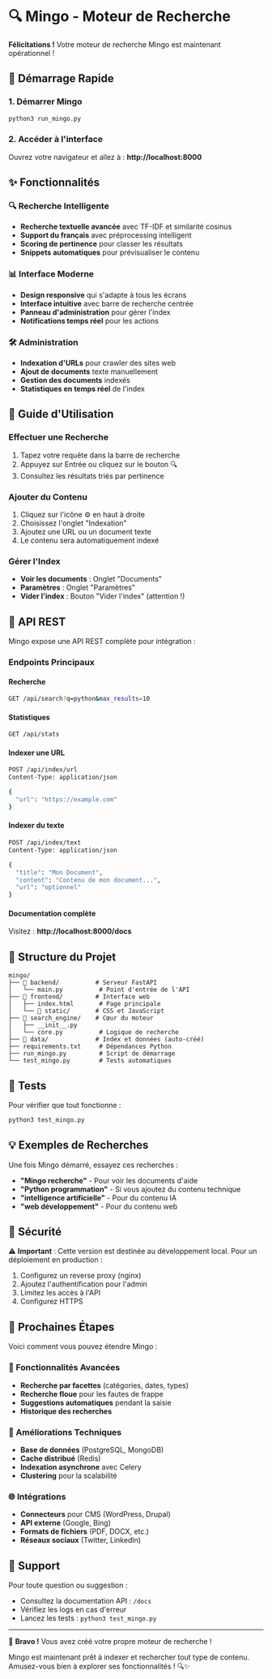 # 🔍 Mingo - Moteur de Recherche

**Félicitations !** Votre moteur de recherche Mingo est maintenant opérationnel !

## 🚀 Démarrage Rapide

### 1. Démarrer Mingo
```bash
python3 run_mingo.py
```

### 2. Accéder à l'interface
Ouvrez votre navigateur et allez à : **http://localhost:8000**

## ✨ Fonctionnalités

### 🔍 Recherche Intelligente
- **Recherche textuelle avancée** avec TF-IDF et similarité cosinus
- **Support du français** avec préprocessing intelligent
- **Scoring de pertinence** pour classer les résultats
- **Snippets automatiques** pour prévisualiser le contenu

### 📊 Interface Moderne
- **Design responsive** qui s'adapte à tous les écrans
- **Interface intuitive** avec barre de recherche centrée
- **Panneau d'administration** pour gérer l'index
- **Notifications temps réel** pour les actions

### 🛠️ Administration
- **Indexation d'URLs** pour crawler des sites web
- **Ajout de documents** texte manuellement
- **Gestion des documents** indexés
- **Statistiques en temps réel** de l'index

## 📖 Guide d'Utilisation

### Effectuer une Recherche
1. Tapez votre requête dans la barre de recherche
2. Appuyez sur Entrée ou cliquez sur le bouton 🔍
3. Consultez les résultats triés par pertinence

### Ajouter du Contenu
1. Cliquez sur l'icône ⚙️ en haut à droite
2. Choisissez l'onglet "Indexation"
3. Ajoutez une URL ou un document texte
4. Le contenu sera automatiquement indexé

### Gérer l'Index
- **Voir les documents** : Onglet "Documents"
- **Paramètres** : Onglet "Paramètres"
- **Vider l'index** : Bouton "Vider l'index" (attention !)

## 🔧 API REST

Mingo expose une API REST complète pour intégration :

### Endpoints Principaux

#### Recherche
```bash
GET /api/search?q=python&max_results=10
```

#### Statistiques
```bash
GET /api/stats
```

#### Indexer une URL
```bash
POST /api/index/url
Content-Type: application/json

{
  "url": "https://example.com"
}
```

#### Indexer du texte
```bash
POST /api/index/text
Content-Type: application/json

{
  "title": "Mon Document",
  "content": "Contenu de mon document...",
  "url": "optionnel"
}
```

#### Documentation complète
Visitez : **http://localhost:8000/docs**

## 📂 Structure du Projet

```
mingo/
├── 📁 backend/          # Serveur FastAPI
│   └── main.py          # Point d'entrée de l'API
├── 📁 frontend/         # Interface web
│   ├── index.html       # Page principale
│   └── 📁 static/       # CSS et JavaScript
├── 📁 search_engine/    # Cœur du moteur
│   ├── __init__.py
│   └── core.py          # Logique de recherche
├── 📁 data/             # Index et données (auto-créé)
├── requirements.txt     # Dépendances Python
├── run_mingo.py         # Script de démarrage
└── test_mingo.py        # Tests automatiques
```

## 🧪 Tests

Pour vérifier que tout fonctionne :
```bash
python3 test_mingo.py
```

## 💡 Exemples de Recherches

Une fois Mingo démarré, essayez ces recherches :

- **"Mingo recherche"** - Pour voir les documents d'aide
- **"Python programmation"** - Si vous ajoutez du contenu technique
- **"intelligence artificielle"** - Pour du contenu IA
- **"web développement"** - Pour du contenu web

## 🔐 Sécurité

⚠️ **Important** : Cette version est destinée au développement local.
Pour un déploiement en production :

1. Configurez un reverse proxy (nginx)
2. Ajoutez l'authentification pour l'admin
3. Limitez les accès à l'API
4. Configurez HTTPS

## 🚀 Prochaines Étapes

Voici comment vous pouvez étendre Mingo :

### 🎯 Fonctionnalités Avancées
- **Recherche par facettes** (catégories, dates, types)
- **Recherche floue** pour les fautes de frappe
- **Suggestions automatiques** pendant la saisie
- **Historique des recherches**

### 🔧 Améliorations Techniques
- **Base de données** (PostgreSQL, MongoDB)
- **Cache distribué** (Redis)
- **Indexation asynchrone** avec Celery
- **Clustering** pour la scalabilité

### 🌐 Intégrations
- **Connecteurs** pour CMS (WordPress, Drupal)
- **API externe** (Google, Bing)
- **Formats de fichiers** (PDF, DOCX, etc.)
- **Réseaux sociaux** (Twitter, LinkedIn)

## 📧 Support

Pour toute question ou suggestion :
- Consultez la documentation API : `/docs`
- Vérifiez les logs en cas d'erreur
- Lancez les tests : `python3 test_mingo.py`

---

🎉 **Bravo !** Vous avez créé votre propre moteur de recherche !

Mingo est maintenant prêt à indexer et rechercher tout type de contenu.
Amusez-vous bien à explorer ses fonctionnalités ! 🔍✨